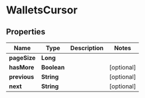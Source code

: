 

# WalletsCursor


## Properties

| Name | Type | Description | Notes |
|------------ | ------------- | ------------- | -------------|
|**pageSize** | **Long** |  |  |
|**hasMore** | **Boolean** |  |  [optional] |
|**previous** | **String** |  |  [optional] |
|**next** | **String** |  |  [optional] |



